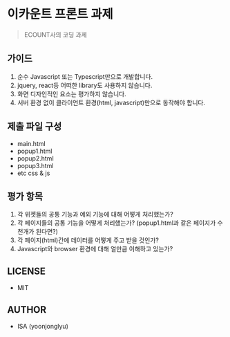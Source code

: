 # 이카운트 프론트 과제
> ECOUNT사의 코딩 과제

## 가이드

1. 순수 Javascript 또는 Typescript만으로 개발합니다.
2. jquery, react등 어떠한 library도 사용하지 않습니다.
3. 화면 디자인적인 요소는 평가하지 않습니다.
4. 서버 환경 없이 클라이언트 환경(html, javascript)만으로 동작해야 합니다.

## 제출 파일 구성

- main.html
- popup1.html
- popup2.html
- popup3.html
- etc css & js

## 평가 항목

1. 각 위젯들의 공통 기능과 예외 기능에 대해 어떻게 처리했는가?
2. 각 페이지들의 공통 기능을 어떻게 처리했는가? (popup1.html과 같은 페이지가 수천개가 된다면?)
3. 각 페이지(html)간에 데이터를 어떻게 주고 받을 것인가?
4. Javascript와 browser 환경에 대해 얼만큼 이해하고 있는가?

## LICENSE

- MIT

## AUTHOR

- ISA (yoonjonglyu)